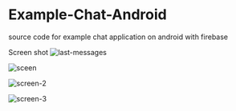 # Example-Chat-Android
source code for example chat application on android with firebase



Screen shot
![last-messages](https://firebasestorage.googleapis.com/v0/b/examplechat-40af9.appspot.com/o/folder%2Fphoto.bmp?alt=media&token=42c713f6-d1fb-40c9-8c4e-409434098245)

![sceen](https://firebasestorage.googleapis.com/v0/b/examplechat-40af9.appspot.com/o/folder%2FCapture.PNG?alt=media&token=2b4b3509-f827-4b1d-b84d-60da24db54cd)

![screen-2](https://firebasestorage.googleapis.com/v0/b/examplechat-40af9.appspot.com/o/folder%2FCapture2.PNG?alt=media&token=027902eb-5352-4f1a-ae3d-cb1ecb6a7a65)

![screen-3](https://firebasestorage.googleapis.com/v0/b/examplechat-40af9.appspot.com/o/folder%2FCapture3.PNG?alt=media&token=52b2a4d6-65f3-4c8c-a0f6-0280184d28dd)
